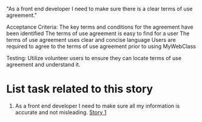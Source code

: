 "As a front end developer I need to make sure there is a clear terms of use agreement."

Acceptance Criteria:
The key terms and conditions for the agreement have been identified
The terms of use agreement is easy to find for a user
The terms of use agreement uses clear and concise language
Users are required to agree to the terms of use agreement prior to using MyWebClass

Testing: Utilize volunteer users to ensure they can locate terms of use agreement and understand it.

# List task related to this story
1. As a front end developer I need to make sure all my information is accurate and not misleading. [Story 1](Tasks/LegalTasks3.md)
